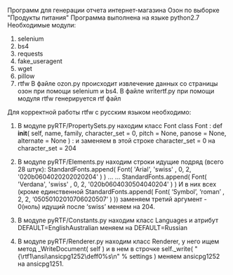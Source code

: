 Программ для генерации отчета интернет-магазина Озон по выборке "Продукты питания"
Программа выполнена на языке python2.7 
Необходимые модули:
  1. selenium
  2. bs4
  3. requests
  4. fake_useragent
  5. wget
  6. pillow
  7. rtfw
В файле ozon.py происходит извлечение данных со страницы озон при помощи selenium и bs4.
В файле writertf.py при помощи модуля rtfw генерируется rtf файл

Для корректной работы rtfw с русским языком необходимо:
1) В модуле pyRTF/PropertySets.py находим класс Font
    class Font :
      def __init__( self, name, family, character_set = 0, pitch = None, panose = None, alternate = None ) :
и заменяем в этой строке character_set = 0 на character_set = 204

2) В модуле pyRTF/Elements.py находим строки идущие подряд (всего 28 штук):
StandardFonts.append( Font( 'Arial', 'swiss' , 0, 2, '020b0604020202020204' ) )
...
...
StandardFonts.append( Font( 'Verdana', 'swiss' , 0, 2, '020b0604030504040204' ) )
И в них всех (кроме единственной StandardFonts.append( Font( ‘Symbol’, ‘roman’ , 2, 2, ‘05050102010706020507’ ) )) заменяем третий аргумент - 0(ноль) идущий после ‘swiss’ меняем на 204.

3) В модуле pyRTF/Constants.py находим класс Languages и атрибут DEFAULT=EnglishAustralian меняем на DEFAULT=Russian

4) В модуле pyRTF/Renderer.py находим класс Renderer, у него ищем метод _WriteDocument( self ) и в нем в строчке
self._write( "{\\rtf1\\ansi\\ansicpg1252\\deff0%s\n" % settings )
меняем ansicpg1252 на ansicpg1251.
  
